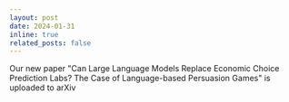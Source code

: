 ```yaml
---
layout: post
date: 2024-01-31
inline: true
related_posts: false
---
```


Our new paper "Can Large Language Models Replace Economic Choice Prediction Labs? The Case of Language-based Persuasion Games" is uploaded to arXiv
